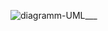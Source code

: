 ![diagramm-_UML____](https://github.com/IvanTarasiuk/gitCommands/assets/77458309/38614e78-e096-45b3-9658-7b94d3a412ab)
